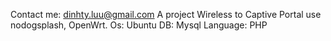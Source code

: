 Contact me: dinhty.luu@gmail.com
A project Wireless to Captive Portal use nodogsplash, OpenWrt.
Os: Ubuntu
DB: Mysql
Language: PHP
